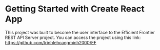 # Getting Started with Create React App
This project was built to become the user interface to the Efficient Frontier REST API Server project. You can access the project using this link: https://github.com/trinhlehoangminh2000/EF
